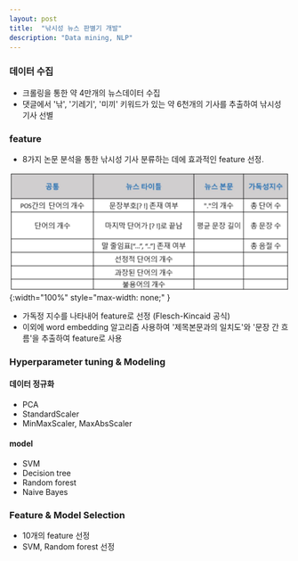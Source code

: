 ```yaml
---
layout: post
title:  "낚시성 뉴스 판별기 개발"
description: "Data mining, NLP"
---
```

### 데이터 수집
- 크롤링을 통한 약 4만개의 뉴스데이터 수집
- 댓글에서 '낚', '기레기', '미끼' 키워드가 있는 약 6천개의 기사를 추출하여 낚시성 기사 선별

### feature
- 8가지 논문 분석을 통한 낚시성 기사 분류하는 데에 효과적인 feature 선정.

![news0001](/assets/image/NLPNews/nlpnews_001.JPG){:width="100%" style="max-width: none;" }

- 가독정 지수를 나타내어 feature로 선정 (Flesch-Kincaid 공식)
- 이외에 word embedding 알고리즘 사용하여 '제목본문과의 일치도'와 '문장 간 흐름'을 추출하여 feature로 사용

### Hyperparameter tuning & Modeling
#### 데이터 정규화 
- PCA
- StandardScaler
- MinMaxScaler, MaxAbsScaler

#### model
- SVM
- Decision tree
- Random forest
- Naive Bayes

### Feature & Model Selection
- 10개의 feature 선정
- SVM, Random forest 선정
